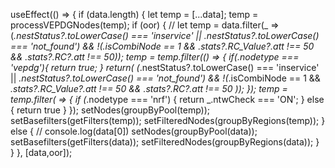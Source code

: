 useEffect(() => {
    if (data.length) {
      let temp = [...data];
      temp = processVEPDGNodes(temp);
      if (oor) {
        // let temp = data.filter(_ => (_.nestStatus?.toLowerCase() === 'inservice' || _.nestStatus?.toLowerCase() === 'not_found') && !(_.isCombiNode == 1 && _.stats?.RC_Value?.att !== 50 && _.stats?.RC?.att !== 50));
        temp = temp.filter((_) => {
          if(_.nodetype === 'vepdg'){
            return true;
          }
          return(
            (_.nestStatus?.toLowerCase() === 'inservice' || _.nestStatus?.toLowerCase() === 'not_found') && !(_.isCombiNode == 1
             && _.stats?.RC_Value?.att !== 50 && _.stats?.RC?.att !== 50
            ));
          });
          temp = temp.filter(_ => {
            if (_.nodetype === 'nrf') {
              return _.ntwCheck === 'ON';
            } else {
              return true
            }
          });
        setNodes(groupByPool(temp));
        setBasefilters(getFilters(temp));
        setFilteredNodes(groupByRegions(temp));
      } else {
        // console.log(data[0])
        setNodes(groupByPool(data));
        setBasefilters(getFilters(data));
        setFilteredNodes(groupByRegions(data));
      }
    }
  }, [data,oor]);
